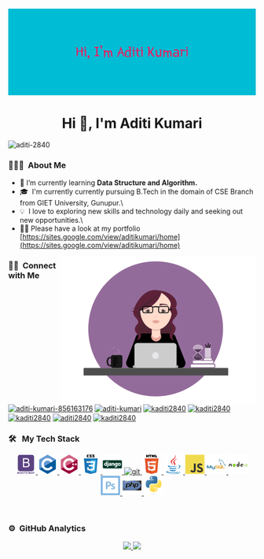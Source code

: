 <img align="center" src="https://raw.githubusercontent.com/Aditi-2840/Aditi-2840/main/back.png"/></a>
<h1 align="center">Hi 👋, I'm Aditi Kumari</h1>

<p align="left"> <img src="https://komarev.com/ghpvc/?username=aditi-2840&label=Profile%20views&color=0e75b6&style=flat" alt="aditi-2840"/> </p>

### 👨🏻‍💻 &nbsp;About Me
- 🌱 I’m currently learning **Data Structure and Algorithm.**
- 🎓 &nbsp;I'm currently currently pursuing B.Tech in the domain of CSE Branch from GIET University, Gunupur.\
- 💡 &nbsp;I love to exploring new skills and technology daily and seeking out new opportunities.\
- 👨‍💻 Please have a look at my portfolio [https://sites.google.com/view/aditikumari/home](https://sites.google.com/view/aditikumari/home)

<img alt="Competitive Coder" src="https://raw.githubusercontent.com/Aditi-2840/Aditi-2840/master/competitive_coder.gif" align="right"/>

### 🤝🏻 &nbsp;Connect with Me
<p align="left">
<a href="https://linkedin.com/in/aditi-kumari-856163176" target="blank"><img align="center" src="https://cdn.jsdelivr.net/npm/simple-icons@3.0.1/icons/linkedin.svg" alt="aditi-kumari-856163176" height="30" width="40" /></a>
<a href="https://stackoverflow.com/users/aditi-kumari" target="blank"><img align="center" src="https://cdn.jsdelivr.net/npm/simple-icons@3.0.1/icons/stackoverflow.svg" alt="aditi-kumari" height="30" width="40" /></a>
<a href="https://www.codechef.com/users/kaditi2840" target="blank"><img align="center" src="https://cdn.jsdelivr.net/npm/simple-icons@3.1.0/icons/codechef.svg" alt="kaditi2840" height="30" width="40" /></a>
<a href="https://www.hackerrank.com/kaditi2840" target="blank"><img align="center" src="https://cdn.jsdelivr.net/npm/simple-icons@3.0.1/icons/hackerrank.svg" alt="kaditi2840" height="30" width="40" /></a>
<a href="https://codeforces.com/profile/kaditi2840" target="blank"><img align="center" src="https://cdn.jsdelivr.net/npm/simple-icons@3.0.1/icons/codeforces.svg" alt="kaditi2840" height="30" width="40" /></a>
<a href="https://www.leetcode.com/aditi2840" target="blank"><img align="center" src="https://cdn.jsdelivr.net/npm/simple-icons@3.0.1/icons/leetcode.svg" alt="aditi2840" height="30" width="40" /></a>
<a href="https://auth.geeksforgeeks.org/user/kaditi2840" target="blank"><img align="center" src="https://cdn.jsdelivr.net/npm/simple-icons@3.0.1/icons/geeksforgeeks.svg" alt="kaditi2840" height="30" width="40" /></a><br>
</p>

### 🛠 &nbsp; My Tech Stack
<p align="center"> <a href="https://getbootstrap.com" target="_blank"> <img src="https://raw.githubusercontent.com/devicons/devicon/master/icons/bootstrap/bootstrap-plain-wordmark.svg" alt="bootstrap" width="40" height="40"/> </a> <a href="https://www.cprogramming.com/" target="_blank"> <img src="https://raw.githubusercontent.com/devicons/devicon/master/icons/c/c-original.svg" alt="c" width="40" height="40"/> </a> <a href="https://www.w3schools.com/cpp/" target="_blank"> <img src="https://raw.githubusercontent.com/devicons/devicon/master/icons/cplusplus/cplusplus-original.svg" alt="cplusplus" width="40" height="40"/> </a> <a href="https://www.w3schools.com/css/" target="_blank"> <img src="https://raw.githubusercontent.com/devicons/devicon/master/icons/css3/css3-original-wordmark.svg" alt="css3" width="40" height="40"/> </a> <a href="https://www.djangoproject.com/" target="_blank"> <img src="https://raw.githubusercontent.com/devicons/devicon/master/icons/django/django-original.svg" alt="django" width="40" height="40"/> </a> <a href="https://git-scm.com/" target="_blank"> <img src="https://www.vectorlogo.zone/logos/git-scm/git-scm-icon.svg" alt="git" width="40" height="40"/> </a> <a href="https://www.w3.org/html/" target="_blank"> <img src="https://raw.githubusercontent.com/devicons/devicon/master/icons/html5/html5-original-wordmark.svg" alt="html5" width="40" height="40"/> </a> <a href="https://www.java.com" target="_blank"> <img src="https://raw.githubusercontent.com/devicons/devicon/master/icons/java/java-original.svg" alt="java" width="40" height="40"/> </a> <a href="https://developer.mozilla.org/en-US/docs/Web/JavaScript" target="_blank"> <img src="https://raw.githubusercontent.com/devicons/devicon/master/icons/javascript/javascript-original.svg" alt="javascript" width="40" height="40"/> </a> <a href="https://www.mysql.com/" target="_blank"> <img src="https://raw.githubusercontent.com/devicons/devicon/master/icons/mysql/mysql-original-wordmark.svg" alt="mysql" width="40" height="40"/> </a> <a href="https://nodejs.org" target="_blank"> <img src="https://raw.githubusercontent.com/devicons/devicon/master/icons/nodejs/nodejs-original-wordmark.svg" alt="nodejs" width="40" height="40"/> </a> <a href="https://www.photoshop.com/en" target="_blank"> <img src="https://raw.githubusercontent.com/devicons/devicon/master/icons/photoshop/photoshop-line.svg" alt="photoshop" width="40" height="40"/> </a> <a href="https://www.php.net" target="_blank"> <img src="https://raw.githubusercontent.com/devicons/devicon/master/icons/php/php-original.svg" alt="php" width="40" height="40"/> </a> <a href="https://www.python.org" target="_blank"> <img src="https://raw.githubusercontent.com/devicons/devicon/master/icons/python/python-original.svg" alt="python" width="40" height="40"/> </a> </p>
<br>

### ⚙️ &nbsp;GitHub Analytics

<p align="center">
<a href="https://github.com/Aditi-2840">
  <img height="180em" src="https://github-readme-stats-eight-theta.vercel.app/api?username=Aditi-2840&show_icons=true&theme=algolia&include_all_commits=true&count_private=true"/>
  <img height="180em" src="https://github-readme-stats-eight-theta.vercel.app/api/top-langs/?username=Aditi-2840&layout=compact&langs_count=8&theme=algolia"/>
</a>
</p>
